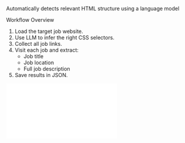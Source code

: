 

Automatically detects relevant HTML structure using a language model

Workflow Overview

1. Load the target job website.
2. Use LLM to infer the right CSS selectors.
3. Collect all job links.
4. Visit each job and extract:
   - Job title
   - Job location
   - Full job description
5. Save results in JSON.

   
![Job Scraping Workflow](src/squema_scrap.pdf)
